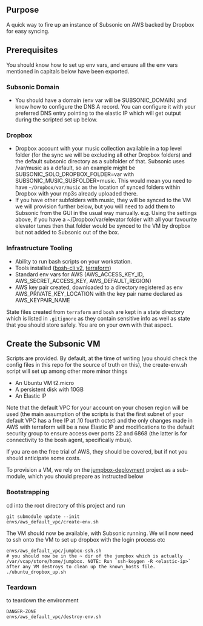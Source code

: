 ## Purpose

A quick way to fire up an instance of Subsonic on AWS backed by Dropbox for easy syncing.

## Prerequisites

You should know how to set up env vars, and ensure all the env vars mentioned in capitals below have been exported.

### Subsonic Domain

* You should have a domain (env var will be SUBSONIC_DOMAIN) and know how to configure the DNS A record. You can configure it with your preferred DNS entry pointing to the elastic IP which will get output during the scripted set up below.

### Dropbox

* Dropbox account with your music collection available in a top level folder (for the sync we will be excluding all other Dropbox folders) and the default subsonic directory as a subfolder of that. Subsonic uses /var/music as a default, so an example might be SUBSONIC_SOLO_DROPBOX_FOLDER=var with SUBSONIC_MUSIC_SUBFOLDER=music. This would mean you need to have `~/Dropbox/var/music` as the location of synced folders within Dropbox with your mp3s already uploaded there.
* If you have other subfolders with music, they will be synced to the VM we will provision further below, but you will need to add them to Subsonic from the GUI in the usual way manually. e.g. Using the settings above, if you have a ~/Dropbox/var/elevator folder with all your favourite elevator tunes then that folder would be synced to the VM by dropbox but not added to Subsonic out of the box.

### Infrastructure Tooling

* Ability to run bash scripts on your workstation.
* Tools installed ([bosh-cli v2](https://bosh.io/docs/cli-v2-install/), [terraform](https://learn.hashicorp.com/terraform/getting-started/install.html))
* Standard env vars for AWS (AWS_ACCESS_KEY_ID, AWS_SECRET_ACCESS_KEY, AWS_DEFAULT_REGION)
* AWS key pair created, downloaded to a directory registered as env AWS_PRIVATE_KEY_LOCATION with the key pair name declared as AWS_KEYPAIR_NAME

State files created from `terraform` and `bosh` are kept in a state directory which is listed in `.gitignore` as they contain sensitive info as well as state that you should store safely. You are on your own with that aspect.

## Create the Subsonic VM

Scripts are provided. By default, at the time of writing (you should check the config files in this repo for the source of truth on this), the create-env.sh script will set up among other more minor things

* An Ubuntu VM t2.micro
* A persistent disk with 10GB
* An Elastic IP

Note that the default VPC for your account on your chosen region will be used (the main assumption of the scripts is that the first subnet of your default VPC has a free IP at .10 fourth octet) and the only changes made in AWS with terraform will be a new Elastic IP and modifications to the default security group to ensure access over ports 22 and 6868 (the latter is for connectivity to the bosh agent, specifically mbus).

If you are on the free trial of AWS, they should be covered, but if not you should anticipate some costs.

To provision a VM, we rely on the [jumpbox-deployment](https://github.com/cloudfoundry/jumpbox-deployment) project as a sub-module, which you should prepare as instructed below

### Bootstrapping

cd into the root directory of this project and run

```plain
git submodule update --init
envs/aws_default_vpc/create-env.sh
```

The VM should now be available, with Subsonic running. We will now need to ssh onto the VM to set up dropbox with the login process etc

```plain
envs/aws_default_vpc/jumpbox-ssh.sh
# you should now be in the ~ dir of the jumpbox which is actually /var/vcap/store/home/jumpbox. NOTE: Run `ssh-keygen -R <elastic-ip>` after any VM destroys to clean up the known_hosts file.
./ubuntu_dropbox_up.sh
```


### Teardown

to teardown the environment

```plain
DANGER-ZONE
envs/aws_default_vpc/destroy-env.sh
```
